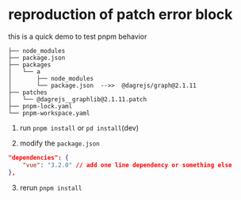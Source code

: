 # reproduction of patch error block
this is a quick demo to test pnpm behavior

```
├── node_modules
├── package.json
├── packages
│   └── a
│       ├── node_modules
│       └── package.json  -->>  @dagrejs/graph@2.1.11
├── patches
│   └── @dagrejs__graphlib@2.1.11.patch
├── pnpm-lock.yaml
└── pnpm-workspace.yaml
```

1. run `pnpm install` or `pd install`(dev)

2. modify the `package.json` 

```json
"dependencies": {
    "vue": "3.2.0" // add one line dependency or something else
},
```

3. rerun  `pnpm install`